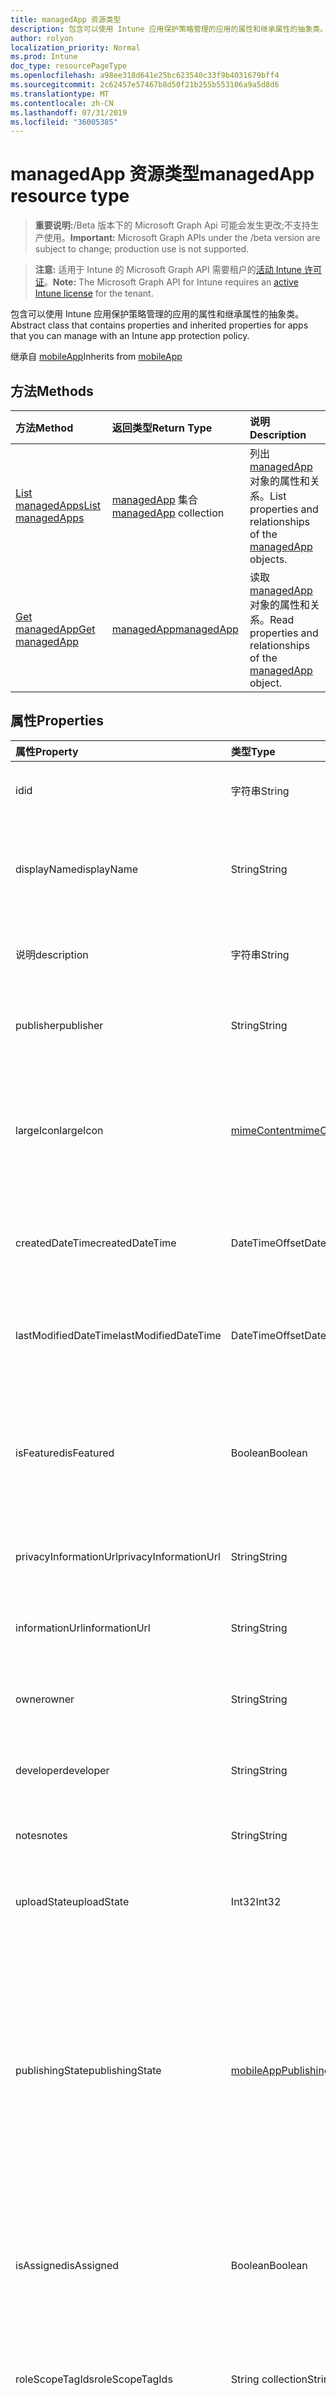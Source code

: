 ```yaml
---
title: managedApp 资源类型
description: 包含可以使用 Intune 应用保护策略管理的应用的属性和继承属性的抽象类。
author: rolyon
localization_priority: Normal
ms.prod: Intune
doc_type: resourcePageType
ms.openlocfilehash: a98ee318d641e25bc623540c33f9b4031679bff4
ms.sourcegitcommit: 2c62457e57467b8d50f21b255b553106a9a5d8d6
ms.translationtype: MT
ms.contentlocale: zh-CN
ms.lasthandoff: 07/31/2019
ms.locfileid: "36005385"
---
```

# <a name="managedapp-resource-type"></a><span data-ttu-id="a3ca4-103">managedApp 资源类型</span><span class="sxs-lookup"><span data-stu-id="a3ca4-103">managedApp resource type</span></span>

> <span data-ttu-id="a3ca4-104">**重要说明:**/Beta 版本下的 Microsoft Graph Api 可能会发生更改;不支持生产使用。</span><span class="sxs-lookup"><span data-stu-id="a3ca4-104">**Important:** Microsoft Graph APIs under the /beta version are subject to change; production use is not supported.</span></span>

> <span data-ttu-id="a3ca4-105">**注意:** 适用于 Intune 的 Microsoft Graph API 需要租户的[活动 Intune 许可证](https://go.microsoft.com/fwlink/?linkid=839381)。</span><span class="sxs-lookup"><span data-stu-id="a3ca4-105">**Note:** The Microsoft Graph API for Intune requires an [active Intune license](https://go.microsoft.com/fwlink/?linkid=839381) for the tenant.</span></span>

<span data-ttu-id="a3ca4-106">包含可以使用 Intune 应用保护策略管理的应用的属性和继承属性的抽象类。</span><span class="sxs-lookup"><span data-stu-id="a3ca4-106">Abstract class that contains properties and inherited properties for apps that you can manage with an Intune app protection policy.</span></span>


<span data-ttu-id="a3ca4-107">继承自 [mobileApp](../resources/intune-apps-mobileapp.md)</span><span class="sxs-lookup"><span data-stu-id="a3ca4-107">Inherits from [mobileApp](../resources/intune-apps-mobileapp.md)</span></span>

## <a name="methods"></a><span data-ttu-id="a3ca4-108">方法</span><span class="sxs-lookup"><span data-stu-id="a3ca4-108">Methods</span></span>
|<span data-ttu-id="a3ca4-109">方法</span><span class="sxs-lookup"><span data-stu-id="a3ca4-109">Method</span></span>|<span data-ttu-id="a3ca4-110">返回类型</span><span class="sxs-lookup"><span data-stu-id="a3ca4-110">Return Type</span></span>|<span data-ttu-id="a3ca4-111">说明</span><span class="sxs-lookup"><span data-stu-id="a3ca4-111">Description</span></span>|
|:---|:---|:---|
|[<span data-ttu-id="a3ca4-112">List managedApps</span><span class="sxs-lookup"><span data-stu-id="a3ca4-112">List managedApps</span></span>](../api/intune-apps-managedapp-list.md)|<span data-ttu-id="a3ca4-113">[managedApp](../resources/intune-apps-managedapp.md) 集合</span><span class="sxs-lookup"><span data-stu-id="a3ca4-113">[managedApp](../resources/intune-apps-managedapp.md) collection</span></span>|<span data-ttu-id="a3ca4-114">列出 [managedApp](../resources/intune-apps-managedapp.md) 对象的属性和关系。</span><span class="sxs-lookup"><span data-stu-id="a3ca4-114">List properties and relationships of the [managedApp](../resources/intune-apps-managedapp.md) objects.</span></span>|
|[<span data-ttu-id="a3ca4-115">Get managedApp</span><span class="sxs-lookup"><span data-stu-id="a3ca4-115">Get managedApp</span></span>](../api/intune-apps-managedapp-get.md)|[<span data-ttu-id="a3ca4-116">managedApp</span><span class="sxs-lookup"><span data-stu-id="a3ca4-116">managedApp</span></span>](../resources/intune-apps-managedapp.md)|<span data-ttu-id="a3ca4-117">读取 [managedApp](../resources/intune-apps-managedapp.md) 对象的属性和关系。</span><span class="sxs-lookup"><span data-stu-id="a3ca4-117">Read properties and relationships of the [managedApp](../resources/intune-apps-managedapp.md) object.</span></span>|

## <a name="properties"></a><span data-ttu-id="a3ca4-118">属性</span><span class="sxs-lookup"><span data-stu-id="a3ca4-118">Properties</span></span>
|<span data-ttu-id="a3ca4-119">属性</span><span class="sxs-lookup"><span data-stu-id="a3ca4-119">Property</span></span>|<span data-ttu-id="a3ca4-120">类型</span><span class="sxs-lookup"><span data-stu-id="a3ca4-120">Type</span></span>|<span data-ttu-id="a3ca4-121">说明</span><span class="sxs-lookup"><span data-stu-id="a3ca4-121">Description</span></span>|
|:---|:---|:---|
|<span data-ttu-id="a3ca4-122">id</span><span class="sxs-lookup"><span data-stu-id="a3ca4-122">id</span></span>|<span data-ttu-id="a3ca4-123">字符串</span><span class="sxs-lookup"><span data-stu-id="a3ca4-123">String</span></span>|<span data-ttu-id="a3ca4-124">实体的键。</span><span class="sxs-lookup"><span data-stu-id="a3ca4-124">Key of the entity.</span></span> <span data-ttu-id="a3ca4-125">继承自 [mobileApp](../resources/intune-apps-mobileapp.md)</span><span class="sxs-lookup"><span data-stu-id="a3ca4-125">Inherited from [mobileApp](../resources/intune-apps-mobileapp.md)</span></span>|
|<span data-ttu-id="a3ca4-126">displayName</span><span class="sxs-lookup"><span data-stu-id="a3ca4-126">displayName</span></span>|<span data-ttu-id="a3ca4-127">String</span><span class="sxs-lookup"><span data-stu-id="a3ca4-127">String</span></span>|<span data-ttu-id="a3ca4-128">管理员提供或导入的应用标题。</span><span class="sxs-lookup"><span data-stu-id="a3ca4-128">The admin provided or imported title of the app.</span></span> <span data-ttu-id="a3ca4-129">继承自 [mobileApp](../resources/intune-apps-mobileapp.md)</span><span class="sxs-lookup"><span data-stu-id="a3ca4-129">Inherited from [mobileApp](../resources/intune-apps-mobileapp.md)</span></span>|
|<span data-ttu-id="a3ca4-130">说明</span><span class="sxs-lookup"><span data-stu-id="a3ca4-130">description</span></span>|<span data-ttu-id="a3ca4-131">字符串</span><span class="sxs-lookup"><span data-stu-id="a3ca4-131">String</span></span>|<span data-ttu-id="a3ca4-132">应用的说明。</span><span class="sxs-lookup"><span data-stu-id="a3ca4-132">The description of the app.</span></span> <span data-ttu-id="a3ca4-133">继承自 [mobileApp](../resources/intune-apps-mobileapp.md)</span><span class="sxs-lookup"><span data-stu-id="a3ca4-133">Inherited from [mobileApp](../resources/intune-apps-mobileapp.md)</span></span>|
|<span data-ttu-id="a3ca4-134">publisher</span><span class="sxs-lookup"><span data-stu-id="a3ca4-134">publisher</span></span>|<span data-ttu-id="a3ca4-135">String</span><span class="sxs-lookup"><span data-stu-id="a3ca4-135">String</span></span>|<span data-ttu-id="a3ca4-136">应用的发布者。</span><span class="sxs-lookup"><span data-stu-id="a3ca4-136">The publisher of the app.</span></span> <span data-ttu-id="a3ca4-137">继承自 [mobileApp](../resources/intune-apps-mobileapp.md)</span><span class="sxs-lookup"><span data-stu-id="a3ca4-137">Inherited from [mobileApp](../resources/intune-apps-mobileapp.md)</span></span>|
|<span data-ttu-id="a3ca4-138">largeIcon</span><span class="sxs-lookup"><span data-stu-id="a3ca4-138">largeIcon</span></span>|[<span data-ttu-id="a3ca4-139">mimeContent</span><span class="sxs-lookup"><span data-stu-id="a3ca4-139">mimeContent</span></span>](../resources/intune-shared-mimecontent.md)|<span data-ttu-id="a3ca4-140">要显示在应用详细信息中并用于图标上传的大图标。</span><span class="sxs-lookup"><span data-stu-id="a3ca4-140">The large icon, to be displayed in the app details and used for upload of the icon.</span></span> <span data-ttu-id="a3ca4-141">继承自 [mobileApp](../resources/intune-apps-mobileapp.md)</span><span class="sxs-lookup"><span data-stu-id="a3ca4-141">Inherited from [mobileApp](../resources/intune-apps-mobileapp.md)</span></span>|
|<span data-ttu-id="a3ca4-142">createdDateTime</span><span class="sxs-lookup"><span data-stu-id="a3ca4-142">createdDateTime</span></span>|<span data-ttu-id="a3ca4-143">DateTimeOffset</span><span class="sxs-lookup"><span data-stu-id="a3ca4-143">DateTimeOffset</span></span>|<span data-ttu-id="a3ca4-144">创建应用的日期和时间。</span><span class="sxs-lookup"><span data-stu-id="a3ca4-144">The date and time the app was created.</span></span> <span data-ttu-id="a3ca4-145">继承自 [mobileApp](../resources/intune-apps-mobileapp.md)</span><span class="sxs-lookup"><span data-stu-id="a3ca4-145">Inherited from [mobileApp](../resources/intune-apps-mobileapp.md)</span></span>|
|<span data-ttu-id="a3ca4-146">lastModifiedDateTime</span><span class="sxs-lookup"><span data-stu-id="a3ca4-146">lastModifiedDateTime</span></span>|<span data-ttu-id="a3ca4-147">DateTimeOffset</span><span class="sxs-lookup"><span data-stu-id="a3ca4-147">DateTimeOffset</span></span>|<span data-ttu-id="a3ca4-148">上次修改应用的日期和时间。</span><span class="sxs-lookup"><span data-stu-id="a3ca4-148">The date and time the app was last modified.</span></span> <span data-ttu-id="a3ca4-149">继承自 [mobileApp](../resources/intune-apps-mobileapp.md)</span><span class="sxs-lookup"><span data-stu-id="a3ca4-149">Inherited from [mobileApp](../resources/intune-apps-mobileapp.md)</span></span>|
|<span data-ttu-id="a3ca4-150">isFeatured</span><span class="sxs-lookup"><span data-stu-id="a3ca4-150">isFeatured</span></span>|<span data-ttu-id="a3ca4-151">Boolean</span><span class="sxs-lookup"><span data-stu-id="a3ca4-151">Boolean</span></span>|<span data-ttu-id="a3ca4-152">指示应用是否被管理员标记为特色的值。继承自 [mobileApp](../resources/intune-apps-mobileapp.md)</span><span class="sxs-lookup"><span data-stu-id="a3ca4-152">The value indicating whether the app is marked as featured by the admin. Inherited from [mobileApp](../resources/intune-apps-mobileapp.md)</span></span>|
|<span data-ttu-id="a3ca4-153">privacyInformationUrl</span><span class="sxs-lookup"><span data-stu-id="a3ca4-153">privacyInformationUrl</span></span>|<span data-ttu-id="a3ca4-154">String</span><span class="sxs-lookup"><span data-stu-id="a3ca4-154">String</span></span>|<span data-ttu-id="a3ca4-155">隐私声明 URL。</span><span class="sxs-lookup"><span data-stu-id="a3ca4-155">The privacy statement Url.</span></span> <span data-ttu-id="a3ca4-156">继承自 [mobileApp](../resources/intune-apps-mobileapp.md)</span><span class="sxs-lookup"><span data-stu-id="a3ca4-156">Inherited from [mobileApp](../resources/intune-apps-mobileapp.md)</span></span>|
|<span data-ttu-id="a3ca4-157">informationUrl</span><span class="sxs-lookup"><span data-stu-id="a3ca4-157">informationUrl</span></span>|<span data-ttu-id="a3ca4-158">String</span><span class="sxs-lookup"><span data-stu-id="a3ca4-158">String</span></span>|<span data-ttu-id="a3ca4-159">详细信息 URL。</span><span class="sxs-lookup"><span data-stu-id="a3ca4-159">The more information Url.</span></span> <span data-ttu-id="a3ca4-160">继承自 [mobileApp](../resources/intune-apps-mobileapp.md)</span><span class="sxs-lookup"><span data-stu-id="a3ca4-160">Inherited from [mobileApp](../resources/intune-apps-mobileapp.md)</span></span>|
|<span data-ttu-id="a3ca4-161">owner</span><span class="sxs-lookup"><span data-stu-id="a3ca4-161">owner</span></span>|<span data-ttu-id="a3ca4-162">String</span><span class="sxs-lookup"><span data-stu-id="a3ca4-162">String</span></span>|<span data-ttu-id="a3ca4-163">应用的所有者。</span><span class="sxs-lookup"><span data-stu-id="a3ca4-163">The owner of the app.</span></span> <span data-ttu-id="a3ca4-164">继承自 [mobileApp](../resources/intune-apps-mobileapp.md)</span><span class="sxs-lookup"><span data-stu-id="a3ca4-164">Inherited from [mobileApp](../resources/intune-apps-mobileapp.md)</span></span>|
|<span data-ttu-id="a3ca4-165">developer</span><span class="sxs-lookup"><span data-stu-id="a3ca4-165">developer</span></span>|<span data-ttu-id="a3ca4-166">String</span><span class="sxs-lookup"><span data-stu-id="a3ca4-166">String</span></span>|<span data-ttu-id="a3ca4-167">应用的开发者。</span><span class="sxs-lookup"><span data-stu-id="a3ca4-167">The developer of the app.</span></span> <span data-ttu-id="a3ca4-168">继承自 [mobileApp](../resources/intune-apps-mobileapp.md)</span><span class="sxs-lookup"><span data-stu-id="a3ca4-168">Inherited from [mobileApp](../resources/intune-apps-mobileapp.md)</span></span>|
|<span data-ttu-id="a3ca4-169">notes</span><span class="sxs-lookup"><span data-stu-id="a3ca4-169">notes</span></span>|<span data-ttu-id="a3ca4-170">String</span><span class="sxs-lookup"><span data-stu-id="a3ca4-170">String</span></span>|<span data-ttu-id="a3ca4-171">应用的备注。</span><span class="sxs-lookup"><span data-stu-id="a3ca4-171">Notes for the app.</span></span> <span data-ttu-id="a3ca4-172">继承自 [mobileApp](../resources/intune-apps-mobileapp.md)</span><span class="sxs-lookup"><span data-stu-id="a3ca4-172">Inherited from [mobileApp](../resources/intune-apps-mobileapp.md)</span></span>|
|<span data-ttu-id="a3ca4-173">uploadState</span><span class="sxs-lookup"><span data-stu-id="a3ca4-173">uploadState</span></span>|<span data-ttu-id="a3ca4-174">Int32</span><span class="sxs-lookup"><span data-stu-id="a3ca4-174">Int32</span></span>|<span data-ttu-id="a3ca4-175">上载状态。</span><span class="sxs-lookup"><span data-stu-id="a3ca4-175">The upload state.</span></span> <span data-ttu-id="a3ca4-176">继承自 [mobileApp](../resources/intune-apps-mobileapp.md)</span><span class="sxs-lookup"><span data-stu-id="a3ca4-176">Inherited from [mobileApp](../resources/intune-apps-mobileapp.md)</span></span>|
|<span data-ttu-id="a3ca4-177">publishingState</span><span class="sxs-lookup"><span data-stu-id="a3ca4-177">publishingState</span></span>|[<span data-ttu-id="a3ca4-178">mobileAppPublishingState</span><span class="sxs-lookup"><span data-stu-id="a3ca4-178">mobileAppPublishingState</span></span>](../resources/intune-apps-mobileapppublishingstate.md)|<span data-ttu-id="a3ca4-179">应用的发布状态。</span><span class="sxs-lookup"><span data-stu-id="a3ca4-179">The publishing state for the app.</span></span> <span data-ttu-id="a3ca4-180">除非应用已发布，否则无法分配应用。</span><span class="sxs-lookup"><span data-stu-id="a3ca4-180">The app cannot be assigned unless the app is published.</span></span> <span data-ttu-id="a3ca4-181">继承自[mobileApp](../resources/intune-apps-mobileapp.md)。</span><span class="sxs-lookup"><span data-stu-id="a3ca4-181">Inherited from [mobileApp](../resources/intune-apps-mobileapp.md).</span></span> <span data-ttu-id="a3ca4-182">可取值为：`notPublished`、`processing`、`published`。</span><span class="sxs-lookup"><span data-stu-id="a3ca4-182">Possible values are: `notPublished`, `processing`, `published`.</span></span>|
|<span data-ttu-id="a3ca4-183">isAssigned</span><span class="sxs-lookup"><span data-stu-id="a3ca4-183">isAssigned</span></span>|<span data-ttu-id="a3ca4-184">Boolean</span><span class="sxs-lookup"><span data-stu-id="a3ca4-184">Boolean</span></span>|<span data-ttu-id="a3ca4-185">指示是否至少向一个组分配了应用程序的值。</span><span class="sxs-lookup"><span data-stu-id="a3ca4-185">The value indicating whether the app is assigned to at least one group.</span></span> <span data-ttu-id="a3ca4-186">继承自 [mobileApp](../resources/intune-apps-mobileapp.md)</span><span class="sxs-lookup"><span data-stu-id="a3ca4-186">Inherited from [mobileApp](../resources/intune-apps-mobileapp.md)</span></span>|
|<span data-ttu-id="a3ca4-187">roleScopeTagIds</span><span class="sxs-lookup"><span data-stu-id="a3ca4-187">roleScopeTagIds</span></span>|<span data-ttu-id="a3ca4-188">String collection</span><span class="sxs-lookup"><span data-stu-id="a3ca4-188">String collection</span></span>|<span data-ttu-id="a3ca4-189">此移动应用的作用域标记 id 列表。</span><span class="sxs-lookup"><span data-stu-id="a3ca4-189">List of scope tag ids for this mobile app.</span></span> <span data-ttu-id="a3ca4-190">继承自 [mobileApp](../resources/intune-apps-mobileapp.md)</span><span class="sxs-lookup"><span data-stu-id="a3ca4-190">Inherited from [mobileApp](../resources/intune-apps-mobileapp.md)</span></span>|
|<span data-ttu-id="a3ca4-191">dependentAppCount</span><span class="sxs-lookup"><span data-stu-id="a3ca4-191">dependentAppCount</span></span>|<span data-ttu-id="a3ca4-192">Int32</span><span class="sxs-lookup"><span data-stu-id="a3ca4-192">Int32</span></span>|<span data-ttu-id="a3ca4-193">子应用程序的依赖项总数。</span><span class="sxs-lookup"><span data-stu-id="a3ca4-193">The total number of dependencies the child app has.</span></span> <span data-ttu-id="a3ca4-194">继承自 [mobileApp](../resources/intune-apps-mobileapp.md)</span><span class="sxs-lookup"><span data-stu-id="a3ca4-194">Inherited from [mobileApp](../resources/intune-apps-mobileapp.md)</span></span>|
|<span data-ttu-id="a3ca4-195">appAvailability</span><span class="sxs-lookup"><span data-stu-id="a3ca4-195">appAvailability</span></span>|[<span data-ttu-id="a3ca4-196">managedAppAvailability</span><span class="sxs-lookup"><span data-stu-id="a3ca4-196">managedAppAvailability</span></span>](../resources/intune-apps-managedappavailability.md)|<span data-ttu-id="a3ca4-197">应用程序的可用性。</span><span class="sxs-lookup"><span data-stu-id="a3ca4-197">The Application's availability.</span></span> <span data-ttu-id="a3ca4-198">可取值为：`global`、`lineOfBusiness`。</span><span class="sxs-lookup"><span data-stu-id="a3ca4-198">Possible values are: `global`, `lineOfBusiness`.</span></span>|
|<span data-ttu-id="a3ca4-199">version</span><span class="sxs-lookup"><span data-stu-id="a3ca4-199">version</span></span>|<span data-ttu-id="a3ca4-200">String</span><span class="sxs-lookup"><span data-stu-id="a3ca4-200">String</span></span>|<span data-ttu-id="a3ca4-201">应用程序的版本。</span><span class="sxs-lookup"><span data-stu-id="a3ca4-201">The Application's version.</span></span>|

## <a name="relationships"></a><span data-ttu-id="a3ca4-202">关系</span><span class="sxs-lookup"><span data-stu-id="a3ca4-202">Relationships</span></span>
|<span data-ttu-id="a3ca4-203">关系</span><span class="sxs-lookup"><span data-stu-id="a3ca4-203">Relationship</span></span>|<span data-ttu-id="a3ca4-204">类型</span><span class="sxs-lookup"><span data-stu-id="a3ca4-204">Type</span></span>|<span data-ttu-id="a3ca4-205">说明</span><span class="sxs-lookup"><span data-stu-id="a3ca4-205">Description</span></span>|
|:---|:---|:---|
|<span data-ttu-id="a3ca4-206">categories</span><span class="sxs-lookup"><span data-stu-id="a3ca4-206">categories</span></span>|<span data-ttu-id="a3ca4-207">[mobileAppCategory](../resources/intune-apps-mobileappcategory.md) 集合</span><span class="sxs-lookup"><span data-stu-id="a3ca4-207">[mobileAppCategory](../resources/intune-apps-mobileappcategory.md) collection</span></span>|<span data-ttu-id="a3ca4-208">此应用的类别列表。</span><span class="sxs-lookup"><span data-stu-id="a3ca4-208">The list of categories for this app.</span></span> <span data-ttu-id="a3ca4-209">继承自 [mobileApp](../resources/intune-apps-mobileapp.md)</span><span class="sxs-lookup"><span data-stu-id="a3ca4-209">Inherited from [mobileApp](../resources/intune-apps-mobileapp.md)</span></span>|
|<span data-ttu-id="a3ca4-210">assignments</span><span class="sxs-lookup"><span data-stu-id="a3ca4-210">assignments</span></span>|<span data-ttu-id="a3ca4-211">[mobileAppAssignment](../resources/intune-apps-mobileappassignment.md) 集合</span><span class="sxs-lookup"><span data-stu-id="a3ca4-211">[mobileAppAssignment](../resources/intune-apps-mobileappassignment.md) collection</span></span>|<span data-ttu-id="a3ca4-212">此移动应用的组分配的列表。</span><span class="sxs-lookup"><span data-stu-id="a3ca4-212">The list of group assignments for this mobile app.</span></span> <span data-ttu-id="a3ca4-213">继承自 [mobileApp](../resources/intune-apps-mobileapp.md)</span><span class="sxs-lookup"><span data-stu-id="a3ca4-213">Inherited from [mobileApp](../resources/intune-apps-mobileapp.md)</span></span>|
|<span data-ttu-id="a3ca4-214">installSummary</span><span class="sxs-lookup"><span data-stu-id="a3ca4-214">installSummary</span></span>|[<span data-ttu-id="a3ca4-215">mobileAppInstallSummary</span><span class="sxs-lookup"><span data-stu-id="a3ca4-215">mobileAppInstallSummary</span></span>](../resources/intune-apps-mobileappinstallsummary.md)|<span data-ttu-id="a3ca4-216">移动应用安装摘要。</span><span class="sxs-lookup"><span data-stu-id="a3ca4-216">Mobile App Install Summary.</span></span> <span data-ttu-id="a3ca4-217">继承自 [mobileApp](../resources/intune-apps-mobileapp.md)</span><span class="sxs-lookup"><span data-stu-id="a3ca4-217">Inherited from [mobileApp](../resources/intune-apps-mobileapp.md)</span></span>|
|<span data-ttu-id="a3ca4-218">deviceStatuses</span><span class="sxs-lookup"><span data-stu-id="a3ca4-218">deviceStatuses</span></span>|<span data-ttu-id="a3ca4-219">[mobileAppInstallStatus](../resources/intune-apps-mobileappinstallstatus.md)集合</span><span class="sxs-lookup"><span data-stu-id="a3ca4-219">[mobileAppInstallStatus](../resources/intune-apps-mobileappinstallstatus.md) collection</span></span>|<span data-ttu-id="a3ca4-220">此移动应用程序的安装状态列表。</span><span class="sxs-lookup"><span data-stu-id="a3ca4-220">The list of installation states for this mobile app.</span></span> <span data-ttu-id="a3ca4-221">继承自 [mobileApp](../resources/intune-apps-mobileapp.md)</span><span class="sxs-lookup"><span data-stu-id="a3ca4-221">Inherited from [mobileApp](../resources/intune-apps-mobileapp.md)</span></span>|
|<span data-ttu-id="a3ca4-222">userStatuses</span><span class="sxs-lookup"><span data-stu-id="a3ca4-222">userStatuses</span></span>|<span data-ttu-id="a3ca4-223">[userAppInstallStatus](../resources/intune-apps-userappinstallstatus.md)集合</span><span class="sxs-lookup"><span data-stu-id="a3ca4-223">[userAppInstallStatus](../resources/intune-apps-userappinstallstatus.md) collection</span></span>|<span data-ttu-id="a3ca4-224">此移动应用程序的安装状态列表。</span><span class="sxs-lookup"><span data-stu-id="a3ca4-224">The list of installation states for this mobile app.</span></span> <span data-ttu-id="a3ca4-225">继承自 [mobileApp](../resources/intune-apps-mobileapp.md)</span><span class="sxs-lookup"><span data-stu-id="a3ca4-225">Inherited from [mobileApp](../resources/intune-apps-mobileapp.md)</span></span>|
|<span data-ttu-id="a3ca4-226">相互</span><span class="sxs-lookup"><span data-stu-id="a3ca4-226">relationships</span></span>|<span data-ttu-id="a3ca4-227">[mobileAppRelationship](../resources/intune-apps-mobileapprelationship.md)集合</span><span class="sxs-lookup"><span data-stu-id="a3ca4-227">[mobileAppRelationship](../resources/intune-apps-mobileapprelationship.md) collection</span></span>|<span data-ttu-id="a3ca4-228">此移动应用的关系列表。</span><span class="sxs-lookup"><span data-stu-id="a3ca4-228">List of relationships for this mobile app.</span></span> <span data-ttu-id="a3ca4-229">继承自 [mobileApp](../resources/intune-apps-mobileapp.md)</span><span class="sxs-lookup"><span data-stu-id="a3ca4-229">Inherited from [mobileApp](../resources/intune-apps-mobileapp.md)</span></span>|

## <a name="json-representation"></a><span data-ttu-id="a3ca4-230">JSON 表示形式</span><span class="sxs-lookup"><span data-stu-id="a3ca4-230">JSON Representation</span></span>
<span data-ttu-id="a3ca4-231">下面是资源的 JSON 表示形式。</span><span class="sxs-lookup"><span data-stu-id="a3ca4-231">Here is a JSON representation of the resource.</span></span>
<!-- {
  "blockType": "resource",
  "keyProperty": "id",
  "@odata.type": "microsoft.graph.managedApp"
}
-->
``` json
{
  "@odata.type": "#microsoft.graph.managedApp",
  "id": "String (identifier)",
  "displayName": "String",
  "description": "String",
  "publisher": "String",
  "largeIcon": {
    "@odata.type": "microsoft.graph.mimeContent",
    "type": "String",
    "value": "binary"
  },
  "createdDateTime": "String (timestamp)",
  "lastModifiedDateTime": "String (timestamp)",
  "isFeatured": true,
  "privacyInformationUrl": "String",
  "informationUrl": "String",
  "owner": "String",
  "developer": "String",
  "notes": "String",
  "uploadState": 1024,
  "publishingState": "String",
  "isAssigned": true,
  "roleScopeTagIds": [
    "String"
  ],
  "dependentAppCount": 1024,
  "appAvailability": "String",
  "version": "String"
}
```





